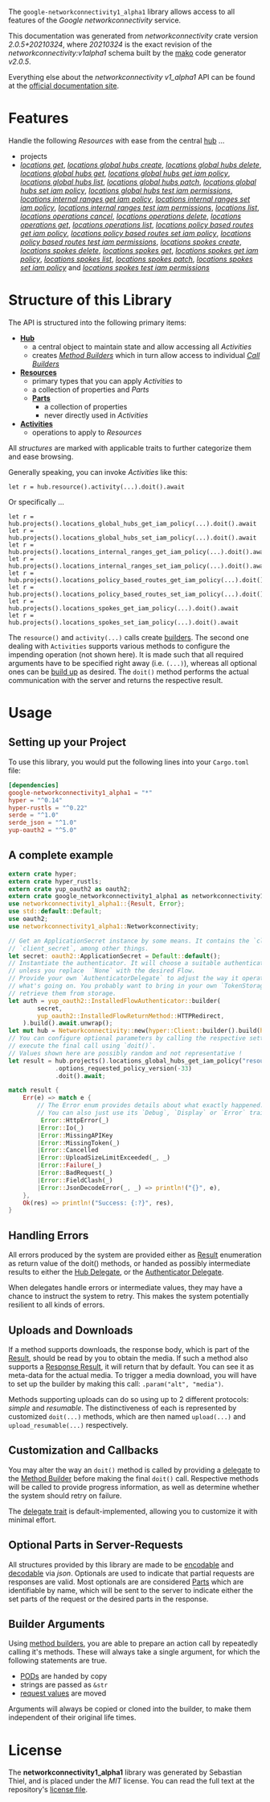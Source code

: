 <!---
DO NOT EDIT !
This file was generated automatically from 'src/mako/api/README.md.mako'
DO NOT EDIT !
-->
The `google-networkconnectivity1_alpha1` library allows access to all features of the *Google networkconnectivity* service.

This documentation was generated from *networkconnectivity* crate version *2.0.5+20210324*, where *20210324* is the exact revision of the *networkconnectivity:v1alpha1* schema built by the [mako](http://www.makotemplates.org/) code generator *v2.0.5*.

Everything else about the *networkconnectivity* *v1_alpha1* API can be found at the
[official documentation site](https://cloud.google.com/network-connectivity/docs).
# Features

Handle the following *Resources* with ease from the central [hub](https://docs.rs/google-networkconnectivity1_alpha1/2.0.5+20210324/google_networkconnectivity1_alpha1/Networkconnectivity) ... 

* projects
 * [*locations get*](https://docs.rs/google-networkconnectivity1_alpha1/2.0.5+20210324/google_networkconnectivity1_alpha1/api::ProjectLocationGetCall), [*locations global hubs create*](https://docs.rs/google-networkconnectivity1_alpha1/2.0.5+20210324/google_networkconnectivity1_alpha1/api::ProjectLocationGlobalHubCreateCall), [*locations global hubs delete*](https://docs.rs/google-networkconnectivity1_alpha1/2.0.5+20210324/google_networkconnectivity1_alpha1/api::ProjectLocationGlobalHubDeleteCall), [*locations global hubs get*](https://docs.rs/google-networkconnectivity1_alpha1/2.0.5+20210324/google_networkconnectivity1_alpha1/api::ProjectLocationGlobalHubGetCall), [*locations global hubs get iam policy*](https://docs.rs/google-networkconnectivity1_alpha1/2.0.5+20210324/google_networkconnectivity1_alpha1/api::ProjectLocationGlobalHubGetIamPolicyCall), [*locations global hubs list*](https://docs.rs/google-networkconnectivity1_alpha1/2.0.5+20210324/google_networkconnectivity1_alpha1/api::ProjectLocationGlobalHubListCall), [*locations global hubs patch*](https://docs.rs/google-networkconnectivity1_alpha1/2.0.5+20210324/google_networkconnectivity1_alpha1/api::ProjectLocationGlobalHubPatchCall), [*locations global hubs set iam policy*](https://docs.rs/google-networkconnectivity1_alpha1/2.0.5+20210324/google_networkconnectivity1_alpha1/api::ProjectLocationGlobalHubSetIamPolicyCall), [*locations global hubs test iam permissions*](https://docs.rs/google-networkconnectivity1_alpha1/2.0.5+20210324/google_networkconnectivity1_alpha1/api::ProjectLocationGlobalHubTestIamPermissionCall), [*locations internal ranges get iam policy*](https://docs.rs/google-networkconnectivity1_alpha1/2.0.5+20210324/google_networkconnectivity1_alpha1/api::ProjectLocationInternalRangeGetIamPolicyCall), [*locations internal ranges set iam policy*](https://docs.rs/google-networkconnectivity1_alpha1/2.0.5+20210324/google_networkconnectivity1_alpha1/api::ProjectLocationInternalRangeSetIamPolicyCall), [*locations internal ranges test iam permissions*](https://docs.rs/google-networkconnectivity1_alpha1/2.0.5+20210324/google_networkconnectivity1_alpha1/api::ProjectLocationInternalRangeTestIamPermissionCall), [*locations list*](https://docs.rs/google-networkconnectivity1_alpha1/2.0.5+20210324/google_networkconnectivity1_alpha1/api::ProjectLocationListCall), [*locations operations cancel*](https://docs.rs/google-networkconnectivity1_alpha1/2.0.5+20210324/google_networkconnectivity1_alpha1/api::ProjectLocationOperationCancelCall), [*locations operations delete*](https://docs.rs/google-networkconnectivity1_alpha1/2.0.5+20210324/google_networkconnectivity1_alpha1/api::ProjectLocationOperationDeleteCall), [*locations operations get*](https://docs.rs/google-networkconnectivity1_alpha1/2.0.5+20210324/google_networkconnectivity1_alpha1/api::ProjectLocationOperationGetCall), [*locations operations list*](https://docs.rs/google-networkconnectivity1_alpha1/2.0.5+20210324/google_networkconnectivity1_alpha1/api::ProjectLocationOperationListCall), [*locations policy based routes get iam policy*](https://docs.rs/google-networkconnectivity1_alpha1/2.0.5+20210324/google_networkconnectivity1_alpha1/api::ProjectLocationPolicyBasedRouteGetIamPolicyCall), [*locations policy based routes set iam policy*](https://docs.rs/google-networkconnectivity1_alpha1/2.0.5+20210324/google_networkconnectivity1_alpha1/api::ProjectLocationPolicyBasedRouteSetIamPolicyCall), [*locations policy based routes test iam permissions*](https://docs.rs/google-networkconnectivity1_alpha1/2.0.5+20210324/google_networkconnectivity1_alpha1/api::ProjectLocationPolicyBasedRouteTestIamPermissionCall), [*locations spokes create*](https://docs.rs/google-networkconnectivity1_alpha1/2.0.5+20210324/google_networkconnectivity1_alpha1/api::ProjectLocationSpokeCreateCall), [*locations spokes delete*](https://docs.rs/google-networkconnectivity1_alpha1/2.0.5+20210324/google_networkconnectivity1_alpha1/api::ProjectLocationSpokeDeleteCall), [*locations spokes get*](https://docs.rs/google-networkconnectivity1_alpha1/2.0.5+20210324/google_networkconnectivity1_alpha1/api::ProjectLocationSpokeGetCall), [*locations spokes get iam policy*](https://docs.rs/google-networkconnectivity1_alpha1/2.0.5+20210324/google_networkconnectivity1_alpha1/api::ProjectLocationSpokeGetIamPolicyCall), [*locations spokes list*](https://docs.rs/google-networkconnectivity1_alpha1/2.0.5+20210324/google_networkconnectivity1_alpha1/api::ProjectLocationSpokeListCall), [*locations spokes patch*](https://docs.rs/google-networkconnectivity1_alpha1/2.0.5+20210324/google_networkconnectivity1_alpha1/api::ProjectLocationSpokePatchCall), [*locations spokes set iam policy*](https://docs.rs/google-networkconnectivity1_alpha1/2.0.5+20210324/google_networkconnectivity1_alpha1/api::ProjectLocationSpokeSetIamPolicyCall) and [*locations spokes test iam permissions*](https://docs.rs/google-networkconnectivity1_alpha1/2.0.5+20210324/google_networkconnectivity1_alpha1/api::ProjectLocationSpokeTestIamPermissionCall)




# Structure of this Library

The API is structured into the following primary items:

* **[Hub](https://docs.rs/google-networkconnectivity1_alpha1/2.0.5+20210324/google_networkconnectivity1_alpha1/Networkconnectivity)**
    * a central object to maintain state and allow accessing all *Activities*
    * creates [*Method Builders*](https://docs.rs/google-networkconnectivity1_alpha1/2.0.5+20210324/google_networkconnectivity1_alpha1/client::MethodsBuilder) which in turn
      allow access to individual [*Call Builders*](https://docs.rs/google-networkconnectivity1_alpha1/2.0.5+20210324/google_networkconnectivity1_alpha1/client::CallBuilder)
* **[Resources](https://docs.rs/google-networkconnectivity1_alpha1/2.0.5+20210324/google_networkconnectivity1_alpha1/client::Resource)**
    * primary types that you can apply *Activities* to
    * a collection of properties and *Parts*
    * **[Parts](https://docs.rs/google-networkconnectivity1_alpha1/2.0.5+20210324/google_networkconnectivity1_alpha1/client::Part)**
        * a collection of properties
        * never directly used in *Activities*
* **[Activities](https://docs.rs/google-networkconnectivity1_alpha1/2.0.5+20210324/google_networkconnectivity1_alpha1/client::CallBuilder)**
    * operations to apply to *Resources*

All *structures* are marked with applicable traits to further categorize them and ease browsing.

Generally speaking, you can invoke *Activities* like this:

```Rust,ignore
let r = hub.resource().activity(...).doit().await
```

Or specifically ...

```ignore
let r = hub.projects().locations_global_hubs_get_iam_policy(...).doit().await
let r = hub.projects().locations_global_hubs_set_iam_policy(...).doit().await
let r = hub.projects().locations_internal_ranges_get_iam_policy(...).doit().await
let r = hub.projects().locations_internal_ranges_set_iam_policy(...).doit().await
let r = hub.projects().locations_policy_based_routes_get_iam_policy(...).doit().await
let r = hub.projects().locations_policy_based_routes_set_iam_policy(...).doit().await
let r = hub.projects().locations_spokes_get_iam_policy(...).doit().await
let r = hub.projects().locations_spokes_set_iam_policy(...).doit().await
```

The `resource()` and `activity(...)` calls create [builders][builder-pattern]. The second one dealing with `Activities` 
supports various methods to configure the impending operation (not shown here). It is made such that all required arguments have to be 
specified right away (i.e. `(...)`), whereas all optional ones can be [build up][builder-pattern] as desired.
The `doit()` method performs the actual communication with the server and returns the respective result.

# Usage

## Setting up your Project

To use this library, you would put the following lines into your `Cargo.toml` file:

```toml
[dependencies]
google-networkconnectivity1_alpha1 = "*"
hyper = "^0.14"
hyper-rustls = "^0.22"
serde = "^1.0"
serde_json = "^1.0"
yup-oauth2 = "^5.0"
```

## A complete example

```Rust
extern crate hyper;
extern crate hyper_rustls;
extern crate yup_oauth2 as oauth2;
extern crate google_networkconnectivity1_alpha1 as networkconnectivity1_alpha1;
use networkconnectivity1_alpha1::{Result, Error};
use std::default::Default;
use oauth2;
use networkconnectivity1_alpha1::Networkconnectivity;

// Get an ApplicationSecret instance by some means. It contains the `client_id` and 
// `client_secret`, among other things.
let secret: oauth2::ApplicationSecret = Default::default();
// Instantiate the authenticator. It will choose a suitable authentication flow for you, 
// unless you replace  `None` with the desired Flow.
// Provide your own `AuthenticatorDelegate` to adjust the way it operates and get feedback about 
// what's going on. You probably want to bring in your own `TokenStorage` to persist tokens and
// retrieve them from storage.
let auth = yup_oauth2::InstalledFlowAuthenticator::builder(
        secret,
        yup_oauth2::InstalledFlowReturnMethod::HTTPRedirect,
    ).build().await.unwrap();
let mut hub = Networkconnectivity::new(hyper::Client::builder().build(hyper_rustls::HttpsConnector::with_native_roots()), auth);
// You can configure optional parameters by calling the respective setters at will, and
// execute the final call using `doit()`.
// Values shown here are possibly random and not representative !
let result = hub.projects().locations_global_hubs_get_iam_policy("resource")
             .options_requested_policy_version(-33)
             .doit().await;

match result {
    Err(e) => match e {
        // The Error enum provides details about what exactly happened.
        // You can also just use its `Debug`, `Display` or `Error` traits
         Error::HttpError(_)
        |Error::Io(_)
        |Error::MissingAPIKey
        |Error::MissingToken(_)
        |Error::Cancelled
        |Error::UploadSizeLimitExceeded(_, _)
        |Error::Failure(_)
        |Error::BadRequest(_)
        |Error::FieldClash(_)
        |Error::JsonDecodeError(_, _) => println!("{}", e),
    },
    Ok(res) => println!("Success: {:?}", res),
}

```
## Handling Errors

All errors produced by the system are provided either as [Result](https://docs.rs/google-networkconnectivity1_alpha1/2.0.5+20210324/google_networkconnectivity1_alpha1/client::Result) enumeration as return value of
the doit() methods, or handed as possibly intermediate results to either the 
[Hub Delegate](https://docs.rs/google-networkconnectivity1_alpha1/2.0.5+20210324/google_networkconnectivity1_alpha1/client::Delegate), or the [Authenticator Delegate](https://docs.rs/yup-oauth2/*/yup_oauth2/trait.AuthenticatorDelegate.html).

When delegates handle errors or intermediate values, they may have a chance to instruct the system to retry. This 
makes the system potentially resilient to all kinds of errors.

## Uploads and Downloads
If a method supports downloads, the response body, which is part of the [Result](https://docs.rs/google-networkconnectivity1_alpha1/2.0.5+20210324/google_networkconnectivity1_alpha1/client::Result), should be
read by you to obtain the media.
If such a method also supports a [Response Result](https://docs.rs/google-networkconnectivity1_alpha1/2.0.5+20210324/google_networkconnectivity1_alpha1/client::ResponseResult), it will return that by default.
You can see it as meta-data for the actual media. To trigger a media download, you will have to set up the builder by making
this call: `.param("alt", "media")`.

Methods supporting uploads can do so using up to 2 different protocols: 
*simple* and *resumable*. The distinctiveness of each is represented by customized 
`doit(...)` methods, which are then named `upload(...)` and `upload_resumable(...)` respectively.

## Customization and Callbacks

You may alter the way an `doit()` method is called by providing a [delegate](https://docs.rs/google-networkconnectivity1_alpha1/2.0.5+20210324/google_networkconnectivity1_alpha1/client::Delegate) to the 
[Method Builder](https://docs.rs/google-networkconnectivity1_alpha1/2.0.5+20210324/google_networkconnectivity1_alpha1/client::CallBuilder) before making the final `doit()` call. 
Respective methods will be called to provide progress information, as well as determine whether the system should 
retry on failure.

The [delegate trait](https://docs.rs/google-networkconnectivity1_alpha1/2.0.5+20210324/google_networkconnectivity1_alpha1/client::Delegate) is default-implemented, allowing you to customize it with minimal effort.

## Optional Parts in Server-Requests

All structures provided by this library are made to be [encodable](https://docs.rs/google-networkconnectivity1_alpha1/2.0.5+20210324/google_networkconnectivity1_alpha1/client::RequestValue) and 
[decodable](https://docs.rs/google-networkconnectivity1_alpha1/2.0.5+20210324/google_networkconnectivity1_alpha1/client::ResponseResult) via *json*. Optionals are used to indicate that partial requests are responses 
are valid.
Most optionals are are considered [Parts](https://docs.rs/google-networkconnectivity1_alpha1/2.0.5+20210324/google_networkconnectivity1_alpha1/client::Part) which are identifiable by name, which will be sent to 
the server to indicate either the set parts of the request or the desired parts in the response.

## Builder Arguments

Using [method builders](https://docs.rs/google-networkconnectivity1_alpha1/2.0.5+20210324/google_networkconnectivity1_alpha1/client::CallBuilder), you are able to prepare an action call by repeatedly calling it's methods.
These will always take a single argument, for which the following statements are true.

* [PODs][wiki-pod] are handed by copy
* strings are passed as `&str`
* [request values](https://docs.rs/google-networkconnectivity1_alpha1/2.0.5+20210324/google_networkconnectivity1_alpha1/client::RequestValue) are moved

Arguments will always be copied or cloned into the builder, to make them independent of their original life times.

[wiki-pod]: http://en.wikipedia.org/wiki/Plain_old_data_structure
[builder-pattern]: http://en.wikipedia.org/wiki/Builder_pattern
[google-go-api]: https://github.com/google/google-api-go-client

# License
The **networkconnectivity1_alpha1** library was generated by Sebastian Thiel, and is placed 
under the *MIT* license.
You can read the full text at the repository's [license file][repo-license].

[repo-license]: https://github.com/Byron/google-apis-rsblob/main/LICENSE.md

